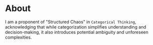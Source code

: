 # About

I am a proponent of "Structured Chaos" in `Categorical Thinking`, acknowledging that while categorization simplifies understanding and decision-making, it also introduces potential ambiguity and unforeseen complexities.